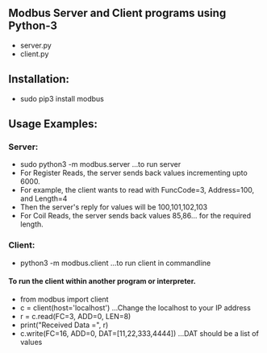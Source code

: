 ## Modbus Server and Client programs using Python-3
* server.py
* client.py

## Installation:
* sudo pip3 install modbus

## Usage Examples:

### Server:
* sudo python3 -m modbus.server ...to run server
* For Register Reads, the server sends back values incrementing upto 6000. 
* For example, the client wants to read with FuncCode=3, Address=100, and Length=4 
* Then the server's reply for values will be 100,101,102,103
* For Coil Reads, the server sends back values 85,86... for the required length.

### Client:
* python3 -m modbus.client ...to run client in commandline
#### To run the client within another program or interpreter.
* from modbus import client
* c = client(host='localhost') ...Change the localhost to your IP address
* r = c.read(FC=3, ADD=0, LEN=8)
* print("Received Data =", r)  
* c.write(FC=16, ADD=0, DAT=[11,22,333,4444]) ...DAT should be a list of values


